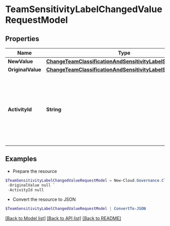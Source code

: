 # TeamSensitivityLabelChangedValueRequestModel
## Properties

Name | Type | Description | Notes
------------ | ------------- | ------------- | -------------
**NewValue** | [**ChangeTeamClassificationAndSensitivityLabelSensitivityLabel**](ChangeTeamClassificationAndSensitivityLabelSensitivityLabel.md) |  | [optional] 
**OriginalValue** | [**ChangeTeamClassificationAndSensitivityLabelSensitivityLabel**](ChangeTeamClassificationAndSensitivityLabelSensitivityLabel.md) |  | [optional] 
**ActivityId** | **String** | An unique identifier for the activity which can be used to find configuration in the dynamic service if it is assign by IT | [optional] 

## Examples

- Prepare the resource
```powershell
$TeamSensitivityLabelChangedValueRequestModel = New-Cloud.Governance.ClientTeamSensitivityLabelChangedValueRequestModel  -NewValue null `
 -OriginalValue null `
 -ActivityId null
```

- Convert the resource to JSON
```powershell
$TeamSensitivityLabelChangedValueRequestModel | ConvertTo-JSON
```

[[Back to Model list]](../README.md#documentation-for-models) [[Back to API list]](../README.md#documentation-for-api-endpoints) [[Back to README]](../README.md)


